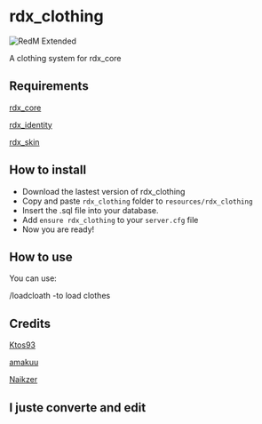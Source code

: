 # rdx_clothing
![RedM Extended](https://cdn.discordapp.com/attachments/842208552927100938/886037073256128542/roupas.png)

A clothing system for rdx_core

## Requirements

[rdx_core](https://github.com/Redm-Extended-PT/rdx_core)

[rdx_identity](https://github.com/Redm-Extended-PT/rdx_identity)

[rdx_skin](https://github.com/Redm-Extended-PT/rdx_skin)

## How to install
* Download the lastest version of rdx_clothing
* Copy and paste ```rdx_clothing``` folder to ```resources/rdx_clothing```
* Insert the .sql file into your database.
* Add ```ensure rdx_clothing``` to your ```server.cfg``` file
* Now you are ready!

## How to use
You can use:

/loadcloath -to load clothes

## Credits
[Ktos93](http://github.com/Ktos93)

[amakuu](http://github.com/amakuu)

[Naikzer](https://github.com/Naikzer) 

## I juste converte and edit 
